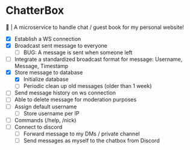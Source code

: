 # ChatterBox
💬 | A microservice to handle chat / guest book for my personal website!


* [X] Establish a WS connection
* [X] Broadcast sent message to everyone
  * [ ] BUG: A message is sent when someone left
* [ ] Integrate a standardized broadcast format for message: Username, Message, Timestamp
* [X] Store message to database
  * [X] Initialize database
  * [ ] Periodic clean up old messages (older than 1 week)
* [ ] Send message history on ws connection
* [ ] Able to delete message for moderation purposes
* [ ] Assign default username
  * [ ] Store username per IP
* [ ] Commands (/help, /nick)
* [ ] Connect to discord
  * [ ] Forward message to my DMs / private channel
  * [ ] Send messages as myself to the chatbox from Discord